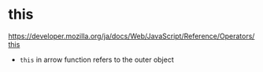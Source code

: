 # this

https://developer.mozilla.org/ja/docs/Web/JavaScript/Reference/Operators/this

- `this` in arrow function refers to the outer object